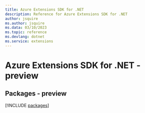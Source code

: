 ```yaml
---
title: Azure Extensions SDK for .NET
description: Reference for Azure Extensions SDK for .NET
author: jsquire
ms.author: jsquire
ms.data: 03/10/2023
ms.topic: reference
ms.devlang: dotnet
ms.service: extensions
---
```

# Azure Extensions SDK for .NET - preview
## Packages - preview
[!INCLUDE [packages](extensions-index.md)]